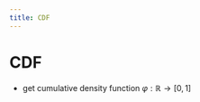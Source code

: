 ```yaml
---
title: CDF
---
```


# CDF
- get cumulative density function $\varphi : \mathbb{R} \rightarrow [0,1]$


































































































